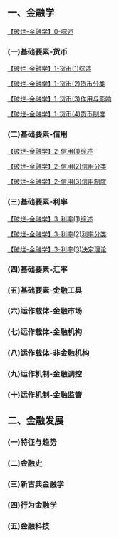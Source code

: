 




## 一、金融学

[【破烂-金融学】0-综述](f/【破烂-金融学】0-综述.md)

### (一)基础要素-货币

[【破烂-金融学】1-货币(1)综述](f/【破烂-金融学】1-货币(1)综述.md)

[【破烂-金融学】1-货币(2)货币分类](f/【破烂-金融学】1-货币(2)货币分类.md)

[【破烂-金融学】1-货币(3)作用与影响](f/【破烂-金融学】1-货币(3)作用与影响.md)

[【破烂-金融学】1-货币(4)货币制度](f/【破烂-金融学】1-货币(4)货币制度.md)

### (二)基础要素-信用

[【破烂-金融学】2-信用(1)综述](f/【破烂-金融学】2-信用(1)综述.md)

[【破烂-金融学】2-信用(2)信用分类](f/【破烂-金融学】2-信用(2)信用分类.md)

[【破烂-金融学】2-信用(3)信用制度](f/【破烂-金融学】2-信用(3)信用制度.md)

### (三)基础要素-利率

[【破烂-金融学】3-利率(1)综述](f/【破烂-金融学】3-利率(1)综述.md)

[【破烂-金融学】3-利率(2)利率分类](f/【破烂-金融学】3-利率(2)利率分类.md)

[【破烂-金融学】3-利率(3)决定理论](f/【破烂-金融学】3-利率(3)决定理论.md)

### (四)基础要素-汇率

### (五)基础要素-金融工具

### (六)运作载体-金融市场

### (七)运作载体-金融机构

### (八)运作载体-非金融机构

### (九)运作机制-金融调控

### (十)运作机制-金融监管

## 二、金融发展

### (一)特征与趋势

### (二)金融史

### (三)新古典金融学

### (四)行为金融学

### (五)金融科技








